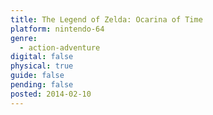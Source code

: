 ```yaml
---
title: The Legend of Zelda: Ocarina of Time
platform: nintendo-64
genre:
  - action-adventure
digital: false
physical: true
guide: false
pending: false
posted: 2014-02-10
---
```

